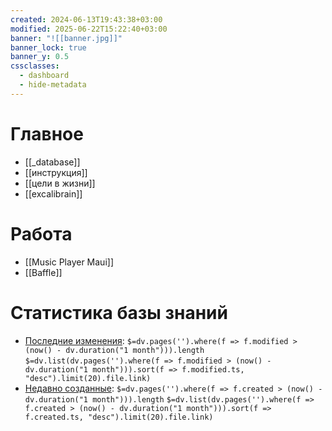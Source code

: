 ```yaml
---
created: 2024-06-13T19:43:38+03:00
modified: 2025-06-22T15:22:40+03:00
banner: "![[banner.jpg]]"
banner_lock: true
banner_y: 0.5
cssclasses:
  - dashboard
  - hide-metadata
---
```


# Главное
 - [[_database]]
 - [[инструкция]]
 - [[цели в жизни]]
 - [[excalibrain]]
# Работа
 - [[Music Player Maui]]
 - [[Baffle]]
# Статистика базы знаний
- [Последние изменения](changed): `$=dv.pages('').where(f => f.modified > (now() - dv.duration("1 month"))).length`
 `$=dv.list(dv.pages('').where(f => f.modified > (now() - dv.duration("1 month"))).sort(f => f.modified.ts, "desc").limit(20).file.link)`
- [Недавно созданные](created): `$=dv.pages('').where(f => f.created > (now() - dv.duration("1 month"))).length`
  `$=dv.list(dv.pages('').where(f => f.created > (now() - dv.duration("1 month"))).sort(f => f.created.ts, "desc").limit(20).file.link)`
